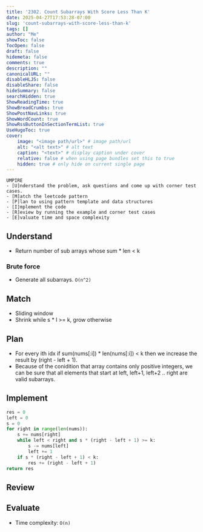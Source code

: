 ```yaml
---
title: '2302. Count Subarrays With Score Less Than K'
date: 2025-04-27T17:53:28-07:00
slug: 'count-subarrays-with-score-less-than-k'
tags: []
author: "Me"
showToc: false
TocOpen: false
draft: false
hidemeta: false
comments: true
description: ""
canonicalURL: ""
disableHLJS: false
disableShare: false
hideSummary: false
searchHidden: true
ShowReadingTime: true
ShowBreadCrumbs: true
ShowPostNavLinks: true
ShowWordCount: true
ShowRssButtonInSectionTermList: true
UseHugoToc: true
cover:
    image: "<image path/url>" # image path/url
    alt: "<alt text>" # alt text
    caption: "<text>" # display caption under cover
    relative: false # when using page bundles set this to true
    hidden: true # only hide on current single page
---
```


```
UMPIRE
- [U]nderstand the problem, ask questions and come up with corner test cases.
- [M]atch the leetcode pattern
- [P]lan to using pattern template and data structures
- [I]mplement the code
- [R]eview by running the example and corner test cases
- [E]valuate time and space complexity
```

## Understand

- Return number of sub arrays whose sum * len < k

### Brute force

- Generate all subarrays. `O(n^2)`

## Match

- Sliding window
- Shrink while s * l >= k, grow otherwise

## Plan

- For every ith idx if sum(nums[:i]) * len(nums[:i]) < k then we increase the result by (right - left + 1).
- Because of the conidition that array contains only positive integers, we can be sure that all elements that start at left, left+1, left+2 .. right are valid subarrays.


## Implement

```python
res = 0
left = 0
s = 0
for right in range(len(nums)):
    s += nums[right]
    while left < right and s * (right - left + 1) >= k:
        s -= nums[left]
        left += 1
    if s * (right - left + 1) < k:
        res += (right - left + 1)
return res
```

## Review

## Evaluate

- Time complexity: `O(n)`